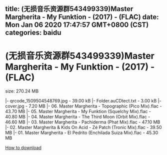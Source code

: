 
title: (无损音乐资源群543499339)Master Margherita - My Funktion - (2017) - (FLAC)
date: Mon Jan 06 2020 17:47:57 GMT+0800 (CST)    
categories: baidu
---

# (无损音乐资源群543499339)Master Margherita - My Funktion - (2017) - (FLAC)
size: 270.24 MB
 
 
|- qrcode_1509504548769.jpg - 39.00 kB
|- Folder.auCDtect.txt - 3.00 kB
|- cover.jpg - 7.20 MB
|- 06. Master Margherita - Topographic (Pico Mix).flac - 43.70 MB
|- 05. Master Margherita - My Funktion (Squelchy Mix).flac - 40.80 MB
|- 04. Master Margherita - The Third Moon (Orbit Mix).flac - 46.60 MB
|- 03. Master Margherita - Pachiderma (Phat Mix).flac - 47.10 MB
|- 02. Master Margherita & Kids On Acid - Zé Patch (Tronic Mix).flac - 39.50 MB
|- 01. Master Margherita - El Pedrito (Enchilada Suiza Mix).flac - 45.30 MB

[How to download](https://bpcam.bemobtrk.com/go/2ceec3aa-1ca2-46d6-b9ff-aaa5c184517c?jno=3735)